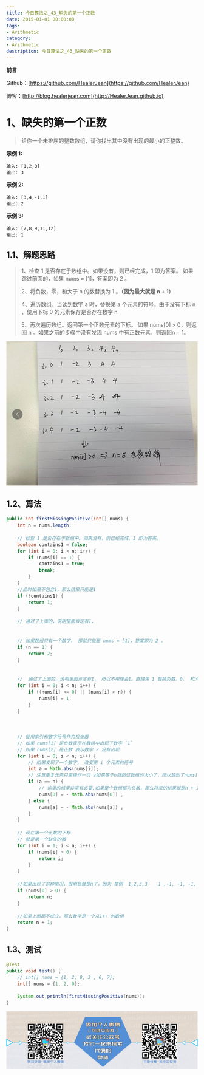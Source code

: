 ```yaml
---
title: 今日算法之_43_缺失的第一个正数
date: 2015-01-01 00:00:00
tags: 
- Arithmetic
category: 
- Arithmetic
description: 今日算法之_43_缺失的第一个正数
---
```


**前言**     

 Github：[https://github.com/HealerJean](https://github.com/HealerJean)         

 博客：[http://blog.healerjean.com](http://HealerJean.github.io)           



# 1、缺失的第一个正数
> 给你一个未排序的整数数组，请你找出其中没有出现的最小的正整数。

 

**示例 1:**

```
输入: [1,2,0]
输出: 3
```

**示例 2:**

```
输入: [3,4,-1,1]
输出: 2
```

**示例 3:**

```
输入: [7,8,9,11,12]
输出: 1
```





## 1.1、解题思路 

> 1、检查 1 是否存在于数组中。如果没有，则已经完成，1 即为答案。  如果跳过前面的，如果 nums = [1]，答案即为 2 。   
>
> 2、将负数，零，和大于 n 的数替换为 1 。**（因为最大就是 n + 1）**    
>
> 4、遍历数组。当读到数字 a 时，替换第 a 个元素的符号。由于没有下标 n ，使用下标 0 的元素保存是否存在数字 n    
>
> 5、再次遍历数组。返回第一个正数元素的下标。    如果 nums[0] > 0，则返回 n 。如果之前的步骤中没有发现 nums 中有正数元素，则返回n + 1。



![1586328122021](https://raw.githubusercontent.com/HealerJean/HealerJean.github.io/master/blogImages/1586328122021.png)



## 1.2、算法

```java
public int firstMissingPositive(int[] nums) {
    int n = nums.length;

    // 检查 1 是否存在于数组中。如果没有，则已经完成，1 即为答案。
    boolean contains1 = false;
    for (int i = 0; i < n; i++) {
        if (nums[i] == 1) {
            contains1 = true;
            break;
        }
    }
    //此时如果不包含1，那么结果只能是1
    if (!contains1) {
        return 1;
    }

    // 通过了上面的，说明里面肯定有1，


    // 如果数组只有一个数字， 那就只能是 nums = [1]，答案即为 2 。
    if (n == 1) {
        return 2;
    }


    //  通过了上面的，说明里面肯定有1， 所以不用理会1。直接用 1 替换负数，0， 和大于 n 的数，这样 在转换以后，nums 只会包含正数
    for (int i = 0; i < n; i++) {
        if ((nums[i] <= 0) || (nums[i] > n)) {
            nums[i] = 1;
        }
    }

 

    // 使用索引和数字符号作为检查器
    // 如果 nums[1] 是负数表示在数组中出现了数字 `1`
    // 如果 nums[2] 是正数 表示数字 2 没有出现
    for (int i = 0; i < n; i++) {
        // 如果发现了一个数字， 改变第 i 个元素的符号
        int a = Math.abs(nums[i]);
        // 注意重复元素只需操作一次 a如果等于n就超过数组的大小了，所以放到了nums[0]中。
        if (a == n) {
            // 这里的结果非常有必要,如果整个数组都为负数，那么将来的结果就是n + 1
            nums[0] = - Math.abs(nums[0]) ;
        } else {
            nums[a] = - Math.abs(nums[a]) ;
        }
    }

    // 现在第一个正数的下标
    // 就是第一个缺失的数
    for (int i = 1; i < n; i++) {
        if (nums[i] > 0) {
            return i;
        }
    }

    //如果出现了这种情况，很明显就是n了，因为 举例  1,2,3,3    1 ,-1, -1, -1, 这样n是4 也就是结果
    if (nums[0] > 0) {
        return n;
    }

    //如果上面都不成立，那么数字是一个从1++ 的数组
    return n + 1;
}
```




## 1.3、测试 

```java
@Test
public void test() {
    // int[] nums = {1, 2, 8, 3 , 6, 7};
    int[] nums = {1, 2, 0};

    System.out.println(firstMissingPositive(nums));
}
```

![ContactAuthor](https://raw.githubusercontent.com/HealerJean/HealerJean.github.io/master/assets/img/artical_bottom.jpg)



<link rel="stylesheet" href="https://unpkg.com/gitalk/dist/gitalk.css">

<script src="https://unpkg.com/gitalk@latest/dist/gitalk.min.js"></script> 
<div id="gitalk-container"></div>    
 <script type="text/javascript">
    var gitalk = new Gitalk({
		clientID: `1d164cd85549874d0e3a`,
		clientSecret: `527c3d223d1e6608953e835b547061037d140355`,
		repo: `HealerJean.github.io`,
		owner: 'HealerJean',
		admin: ['HealerJean'],
		id: 'HvFjoPtzYh5l1pAT',
    });
    gitalk.render('gitalk-container');
</script> 
